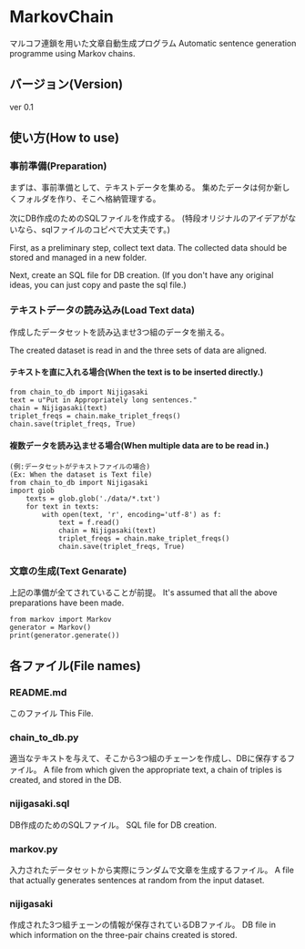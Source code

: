 # MarkovChain
マルコフ連鎖を用いた文章自動生成プログラム
Automatic sentence generation programme using Markov chains.

## バージョン(Version)
ver 0.1

## 使い方(How to use)

### 事前準備(Preparation)
まずは、事前準備として、テキストデータを集める。
集めたデータは何か新しくフォルダを作り、そこへ格納管理する。

次にDB作成のためのSQLファイルを作成する。
(特段オリジナルのアイデアがないなら、sqlファイルのコピペで大丈夫です。)

First, as a preliminary step, collect text data.
The collected data should be stored and managed in a new folder.

Next, create an SQL file for DB creation.
(If you don't have any original ideas, you can just copy and paste the sql file.)

### テキストデータの読み込み(Load Text data)
作成したデータセットを読み込ませ3つ組のデータを揃える。

The created dataset is read in and the three sets of data are aligned.

#### テキストを直に入れる場合(When the text is to be inserted directly.)
```
from chain_to_db import Nijigasaki
text = u"Put in Appropriately long sentences."
chain = Nijigasaki(text)
triplet_freqs = chain.make_triplet_freqs()
chain.save(triplet_freqs, True)
```

#### 複数データを読み込ませる場合(When multiple data are to be read in.)
```
(例:データセットがテキストファイルの場合)
(Ex: When the dataset is Text file)
from chain_to_db import Nijigasaki
import giob
    texts = glob.glob('./data/*.txt')
    for text in texts:
        with open(text, 'r', encoding='utf-8') as f:
            text = f.read()
            chain = Nijigasaki(text)
            triplet_freqs = chain.make_triplet_freqs()
            chain.save(triplet_freqs, True)
```

### 文章の生成(Text Genarate)
上記の準備が全てされていることが前提。
It's assumed that all the above preparations have been made.
```
from markov import Markov
generator = Markov()
print(generator.generate())
```


## 各ファイル(File names)
### README.md
このファイル
This File.

### chain_to_db.py
適当なテキストを与えて、そこから3つ組のチェーンを作成し、DBに保存するファイル。
A file from which given the appropriate text, a chain of triples is created, and stored in the DB.

### nijigasaki.sql
DB作成のためのSQLファイル。
SQL file for DB creation.

### markov.py
入力されたデータセットから実際にランダムで文章を生成するファイル。
A file that actually generates sentences at random from the input dataset.

### nijigasaki
作成された3つ組チェーンの情報が保存されているDBファイル。
DB file in which information on the three-pair chains created is stored.